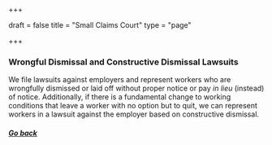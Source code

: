 +++

draft = false
title = "Small Claims Court"
type = "page"

+++

### Wrongful Dismissal and Constructive Dismissal Lawsuits

We file lawsuits against employers and represent workers who are wrongfully dismissed or laid off without proper notice or pay _in lieu_ (instead) of notice. Additionally, if there is a fundamental change to working conditions that leave a worker with no option but to quit, we can represent workers in a lawsuit against the employer based on constructive dismissal.


##### [Go back](/features/services/unlawful-dismissals/)